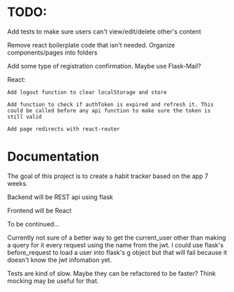 # TODO:

Add tests to make sure users can't view/edit/delete other's content

Remove react boilerplate code that isn't needed. Organize components/pages into folders

Add some type of registration confirmation. Maybe use Flask-Mail?

React:

    Add logout function to clear localStorage and store

    Add function to check if authToken is expired and refresh it. This could be called before any api function to make sure the token is still valid

    Add page redirects with react-router


# Documentation

The goal of this project is to create a habit tracker based on the app 7 weeks.

Backend will be REST api using flask

Frontend will be React

To be continued...

Currently not sure of a better way to get the current_user other than making a query for it every request using the name from the jwt. I could use flask's before_request to load a user into flask's g object but that will fail because it doesn't know the jwt infomation yet.

Tests are kind of slow. Maybe they can be refactored to be faster? Think mocking may be useful for that.